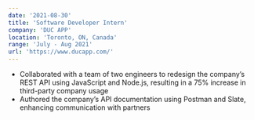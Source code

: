 ```yaml
---
date: '2021-08-30'
title: 'Software Developer Intern'
company: 'DUC APP'
location: 'Toronto, ON, Canada'
range: 'July - Aug 2021'
url: 'https://www.ducapp.com/'
---
```


- Collaborated with a team of two engineers to redesign the company’s REST API using JavaScript and Node.js, resulting in a 75% increase in third-party company usage
- Authored the company’s API documentation using Postman and Slate, enhancing communication with partners
